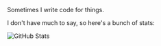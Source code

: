 Sometimes I write code for things.

I don't have much to say, so here's a bunch of stats:

![GitHub Stats](https://github-readme-stats.vercel.app/api?username=Encode42&include_all_commits=true&count_private=true&hide=issues&hide_title=true&theme=dark&show_icons=true&disable_animations=true)
